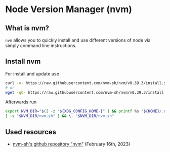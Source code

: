 [description]: <> (Node.js version manager for command line.)
[preservedKeywords]: <> (web, node.js, nvm, js, installation, scripts, script collection)
# Node Version Manager (nvm)
## What is nvm?
`nvm` allows you to quickly install and use different versions of node via simply command line instructions.
## Install nvm
For install and update use 
```sh
curl -o- https://raw.githubusercontent.com/nvm-sh/nvm/v0.39.3/install.sh
# or
wget -qO- https://raw.githubusercontent.com/nvm-sh/nvm/v0.39.3/install.sh | bash
```
Afterwards run
```sh
export NVM_DIR="$([ -z "${XDG_CONFIG_HOME-}" ] && printf %s "${HOME}/.nvm" || printf %s "${XDG_CONFIG_HOME}/nvm")"
[ -s "$NVM_DIR/nvm.sh" ] && \. "$NVM_DIR/nvm.sh"
```

## Used resources
- [nvm-sh's github repository "nvm"](https://github.com/nvm-sh/nvm#node-version-manager---) (February 16th, 2023)